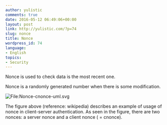 ```yaml
---
author: yulistic
comments: true
date: 2016-05-12 06:49:06+00:00
layout: post
link: http://yulistic.com/?p=74
slug: nonce
title: Nonce
wordpress_id: 74
language:
- English
topics:
- Security
---
```


Nonce is used to check data is the most recent one.

Nonce is a randomly generated number when there is some modification.

![File:Nonce-cnonce-uml.svg](http://upload.wikimedia.org/wikipedia/commons/thumb/4/4f/Nonce-cnonce-uml.svg/345px-Nonce-cnonce-uml.svg.png)

The figure above (reference: wikipedia) describes an example of usage of nonce in client-server authentication. As seen in the figure, there are two nonces: a server nonce and a client nonce ( = cnonce).


